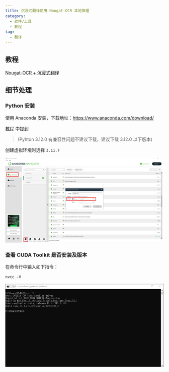 ```yaml
---
title: 沉浸式翻译使用 Nougat-OCR 本地推理
category:
  - 软件/工具
  - 教程
tag:
  - 翻译
---
```


## 教程

[Nougat-OCR + 沉浸式翻译](https://immersivetranslate.com/docs/pdf/nougat/)

## 细节处理

### Python 安装

使用 Anaconda 安装，下载地址：https://www.anaconda.com/download/

[教程](#教程) 中提到

>(Pyhton 3.12.0 有兼容性问题不建议下载，建议下载 3.12.0 以下版本)

创建虚拟环境时选择 `3.11.7`

![Python 安装](/ImmersiveTranslate/PythonInstall.png)

### 查看 CUDA Toolkit 是否安装及版本

在命令行中输入如下指令：

```md
nvcc -V
```

![CUDA Toolkit 查看](/ImmersiveTranslate/CudaToolkitVer.png)
